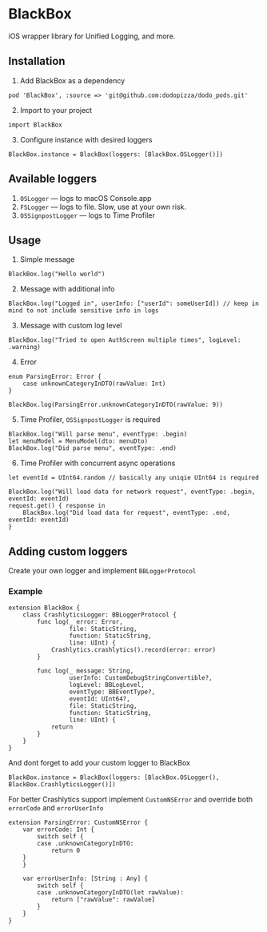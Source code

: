 # BlackBox
iOS wrapper library for Unified Logging, and more.

## Installation

1. Add BlackBox as a dependency
```
pod 'BlackBox', :source => 'git@github.com:dodopizza/dodo_pods.git'
```
2. Import to your project
```
import BlackBox
```
3. Configure instance with desired loggers
```
BlackBox.instance = BlackBox(loggers: [BlackBox.OSLogger()])
```

## Available loggers
1. `OSLogger` — logs to macOS Console.app
2. `FSLogger` — logs to file. Slow, use at your own risk.
3. `OSSignpostLogger` — logs to Time Profiler

## Usage
1. Simple message
```
BlackBox.log("Hello world")
```
2. Message with additional info
```
BlackBox.log("Logged in", userInfo: ["userId": someUserId]) // keep in mind to not include sensitive info in logs
```
3. Message with custom log level
```
BlackBox.log("Tried to open AuthScreen multiple times", logLevel: .warning)
```
4. Error
```
enum ParsingError: Error {
    case unknownCategoryInDTO(rawValue: Int)
}

BlackBox.log(ParsingError.unknownCategoryInDTO(rawValue: 9))
```
5. Time Profiler, `OSSignpostLogger` is required
```
BlackBox.log("Will parse menu", eventType: .begin)
let menuModel = MenuModel(dto: menuDto)
BlackBox.log("Did parse menu", eventType: .end)
```
6. Time Profiler with concurrent async operations
```
let eventId = UInt64.random // basically any uniqie UInt64 is required

BlackBox.log("Will load data for network request", eventType: .begin, eventId: eventId)
request.get() { response in
    BlackBox.log("Did load data for request", eventType: .end, eventId: eventId)
}
```

## Adding custom loggers
Create your own logger and implement `BBLoggerProtocol`

### Example
```
extension BlackBox {
    class CrashlyticsLogger: BBLoggerProtocol {
        func log(_ error: Error,
                 file: StaticString,
                 function: StaticString,
                 line: UInt) {
            Crashlytics.crashlytics().record(error: error)
        }

        func log(_ message: String,
                 userInfo: CustomDebugStringConvertible?,
                 logLevel: BBLogLevel,
                 eventType: BBEventType?,
                 eventId: UInt64?,
                 file: StaticString,
                 function: StaticString,
                 line: UInt) {
            return
        }
    }
}
```
And dont forget to add your custom logger to BlackBox
```
BlackBox.instance = BlackBox(loggers: [BlackBox.OSLogger(), BlackBox.CrashlyticsLogger()])
```

For better Crashlytics support implement `CustomNSError` and override both `errorCode` and `errorUserInfo` 
```
extension ParsingError: CustomNSError {
    var errorCode: Int {
        switch self {
        case .unknownCategoryInDTO:
            return 0
	}
    }

    var errorUserInfo: [String : Any] {
        switch self {
        case .unknownCategoryInDTO(let rawValue):
            return ["rawValue": rawValue]
        }
    }
}
```
